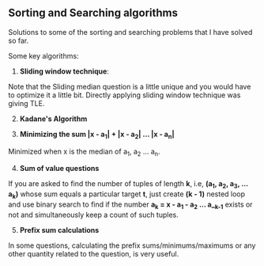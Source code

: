 ## Sorting and Searching algorithms

Solutions to some of the sorting and searching problems that I have solved so far.

Some key algorithms:

1. **Sliding window technique**:

  Note that the Sliding median question is a little unique and you would have to optimize it a little bit. Directly applying sliding window technique was giving TLE.
  
2. **Kadane's Algorithm**

3. **Minimizing the sum |x - a<sub>1</sub>| + |x - a<sub>2</sub>| ... |x - a<sub>n</sub>|**

  Minimized when x is the median of a<sub>1</sub>, a<sub>2</sub> ... a<sub>n</sub>.

4. **Sum of value questions**

  If you are asked to find the number of tuples of length **k**, i.e, **(a<sub>1</sub>, a<sub>2</sub>, a<sub>3</sub>, ... a<sub>k</sub>)** whose sum equals a particular target **t**, just create **(k - 1)** nested loop and use binary search to find if the number **a<sub>k</sub> = x - a<sub>1</sub> - a<sub>2</sub> ... a_<sub>k-1</sub>** exists or not and simultaneously keep a count of such tuples.
  

5. **Prefix sum calculations**

  In some questions, calculating the prefix sums/minimums/maximums or any other quantity related to the question, is very useful.
